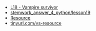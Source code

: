 - [L18 - Vampire survivor](https://docs.google.com/presentation/d/1zei0dHR0fZpzkVmF3AFyU8WhgyniOXyQ/edit?usp=drive_link&ouid=110300061605190149204&rtpof=true&sd=true)
- [stemwork_answer_4_python/lesson19](https://github.com/HarryStemwork/stemwork_answer_4_python/tree/main/lesson19)
- [Resource](https://drive.google.com/file/d/1cIxCHwes7Bcib1ZXPmMfWAcZdcf2jJbZ/view?usp=drive_link)
- [tinyurl.com/vs-resource](https://tinyurl.com/vs-resource)
